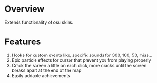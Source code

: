 # Overview
Extends functionality of osu skins.

# Features
1. Hooks for custom events like, specific sounds for 300, 100, 50, miss...
1. Epic particle effects for cursor that prevent you from playing properly
1. Crack the screen a little on each click, more cracks until the screen breaks apart at the end of the map
2. Easily addable achievements
